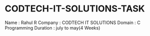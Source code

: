 # CODTECH-IT-SOLUTIONS-TASK
Name : Rahul R
Company : CODTECH IT SOLUTIONS
Domain : C Programming
Duration : july to may(4 Weeks)


